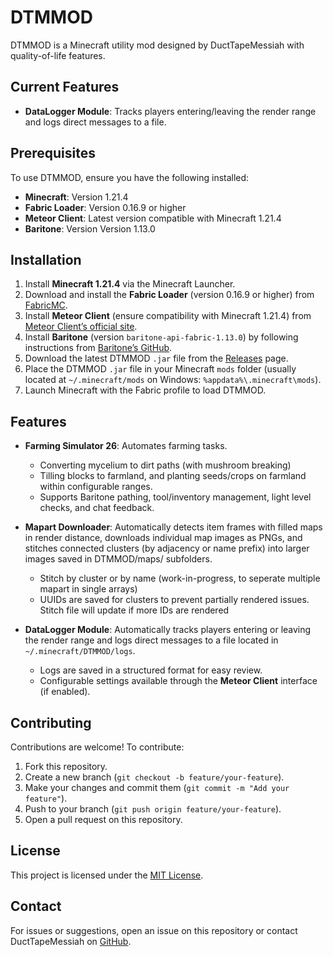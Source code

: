 # DTMMOD

DTMMOD is a Minecraft utility mod designed by DuctTapeMessiah with quality-of-life features.

## Current Features
- **DataLogger Module**: Tracks players entering/leaving the render range and logs direct messages to a file.

## Prerequisites
To use DTMMOD, ensure you have the following installed:
- **Minecraft**: Version 1.21.4
- **Fabric Loader**: Version 0.16.9 or higher
- **Meteor Client**: Latest version compatible with Minecraft 1.21.4
- **Baritone**: Version Version 1.13.0

## Installation
1. Install **Minecraft 1.21.4** via the Minecraft Launcher.
2. Download and install the **Fabric Loader** (version 0.16.9 or higher) from [FabricMC](https://fabricmc.net/).
3. Install **Meteor Client** (ensure compatibility with Minecraft 1.21.4) from [Meteor Client’s official site](https://meteorclient.com/).
4. Install **Baritone** (version `baritone-api-fabric-1.13.0`) by following instructions from [Baritone’s GitHub](https://github.com/cabaletta/baritone).
5. Download the latest DTMMOD `.jar` file from the [Releases](https://github.com/DuctTapeMessiah/DTMMOD/releases) page.
6. Place the DTMMOD `.jar` file in your Minecraft `mods` folder (usually located at `~/.minecraft/mods` on Windows: `%appdata%\.minecraft\mods`).
7. Launch Minecraft with the Fabric profile to load DTMMOD.

## Features
- **Farming Simulator 26**: Automates farming tasks.
    - Converting mycelium to dirt paths (with mushroom breaking)
    - Tilling blocks to farmland, and planting seeds/crops on farmland within configurable ranges.
    - Supports Baritone pathing, tool/inventory management, light level checks, and chat feedback.

- **Mapart Downloader**: Automatically detects item frames with filled maps in render distance, downloads individual map images as PNGs, and stitches connected clusters (by adjacency or name prefix) into larger images saved in DTMMOD/maps/ subfolders.
    - Stitch by cluster or by name (work-in-progress, to seperate multiple mapart in single arrays)
    - UUIDs are saved for clusters to prevent partially rendered issues. Stitch file will update if more IDs are rendered

- **DataLogger Module**: Automatically tracks players entering or leaving the render range and logs direct messages to a file located in `~/.minecraft/DTMMOD/logs`.
  - Logs are saved in a structured format for easy review.
  - Configurable settings available through the **Meteor Client** interface (if enabled).

## Contributing
Contributions are welcome! To contribute:
1. Fork this repository.
2. Create a new branch (`git checkout -b feature/your-feature`).
3. Make your changes and commit them (`git commit -m "Add your feature"`).
4. Push to your branch (`git push origin feature/your-feature`).
5. Open a pull request on this repository.

## License
This project is licensed under the [MIT License](LICENSE).

## Contact
For issues or suggestions, open an issue on this repository or contact DuctTapeMessiah on [GitHub](https://github.com/DuctTapeMessiah).
